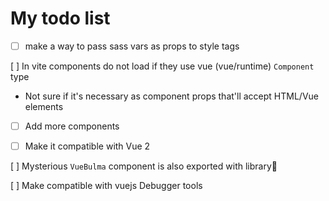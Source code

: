 # My todo list

- [ ] make a way to pass sass vars as props to style tags

[ ] In vite components do not load if they use vue (vue/runtime) `Component` type

- Not sure if it's necessary as component props that'll accept HTML/Vue elements

- [ ] Add more components

- [ ] Make it compatible with Vue 2

[ ] Mysterious `VueBulma` component is also exported with library🧐

[ ] Make compatible with vuejs Debugger tools
